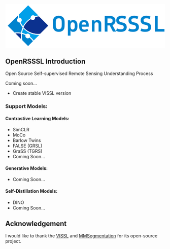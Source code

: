 <img src="docs/OpenRSSSL.png" div align=center />

## OpenRSSSL Introduction

Open Source Self-supervised Remote Sensing Understanding Process

Coming soon...

* Create stable VISSL version

### Support Models:
#### Contrastive Learning Models:
* SimCLR
* MoCo
* Barlow Twins
* FALSE (GRSL)
* GraSS (TGRS)
* Coming Soon...
#### Generative Models:
* Coming Soon...
#### Self-Distillation Models:
* DINO
* Coming Soon...

## Acknowledgement
I would like to thank the [VISSL](https://github.com/facebookresearch/vissl) and [MMSegmentation](https://github.com/open-mmlab/mmsegmentation) for its open-source project.